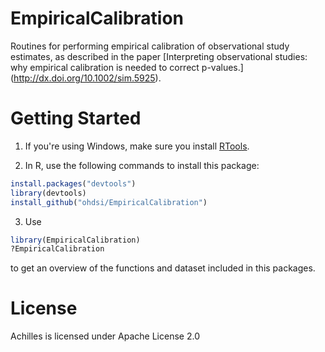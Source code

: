 EmpiricalCalibration
====================

Routines for performing empirical calibration of observational study estimates, as described in the paper
[Interpreting observational studies: why empirical calibration is needed to correct p-values.] (http://dx.doi.org/10.1002/sim.5925).


Getting Started
===============
1. If you're using Windows, make sure you install [RTools](http://cran.r-project.org/bin/windows/Rtools/).

2. In R, use the following commands to install this package:

  ```r
  install.packages("devtools")
  library(devtools)
  install_github("ohdsi/EmpiricalCalibration")
  ```
  
3. Use

  ```r
  library(EmpiricalCalibration)
  ?EmpiricalCalibration
  ```
  to get an overview of the functions and dataset included in this packages.
  
License
=======
Achilles is licensed under Apache License 2.0
